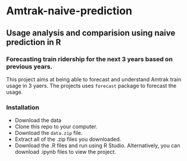 # Amtrak-naive-prediction
## Usage analysis and comparision using naive prediction in R
### Forecasting train ridership for the next 3 years based on previous years.
This project aims at being able to forecast and understand Amtrak train usage in 3 yaers. The projects uses `forecast` package to forecast the usage.
 
### Installation
* Download the data
* Clone this repo to your computer.
* Download the `data.zip` file.
* Extract all of the .zip files you downloaded.
* Download the .R files and run using R Studio. Alternatively, you can download .ipynb files to view the project. 
